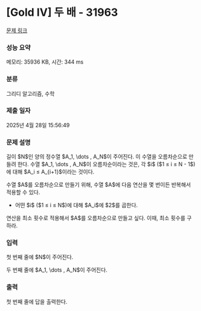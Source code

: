 # [Gold IV] 두 배 - 31963 

[문제 링크](https://www.acmicpc.net/problem/31963) 

### 성능 요약

메모리: 35936 KB, 시간: 344 ms

### 분류

그리디 알고리즘, 수학

### 제출 일자

2025년 4월 28일 15:56:49

### 문제 설명

<p>길이 $N$인 양의 정수열 $A_1, \dots , A_N$이 주어진다. 이 수열을 오름차순으로 만들려 한다. 수열 $A_1, \dots , A_N$이 오름차순이라는 것은, 각 $i$ ($1 ≤ i ≤ N - 1$)에 대해 $A_i ≤ A_{i+1}$이라는 것이다.</p>

<p>수열 $A$를 오름차순으로 만들기 위해, 수열 $A$에 다음 연산을 몇 번이든 반복해서 적용할 수 있다.</p>

<ul>
	<li>어떤 $i$ ($1 ≤ i ≤ N$)에 대해 $A_i$에 $2$를 곱한다.</li>
</ul>

<p>연산을 최소 횟수로 적용해서 $A$를 오름차순으로 만들고 싶다. 이때, 최소 횟수를 구하라.</p>

### 입력 

 <p>첫 번째 줄에 $N$이 주어진다.</p>

<p>두 번째 줄에 $A_1, \dots , A_N$이 주어진다.</p>

### 출력 

 <p>첫 번째 줄에 답을 출력한다.</p>

